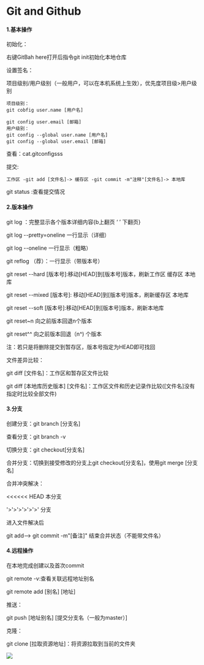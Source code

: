 # Git and Github

#### 1.基本操作

初始化：

右键GitBah here打开后指令git init初始化本地仓库

设置签名：

项目级别/用户级别（一般用户，可以在本机系统上生效），优先度项目级>用户级别

```
项目级别：
git cobfig user.name [用户名]

git config user.email [邮箱]
用户级别：
git config --global user.name [用户名]
git config --global user.email [邮箱]
```

查看：cat.gitconfigsss

提交:

```
工作区 -git add [文件名]-> 缓存区 -git commit -m"注释"[文件名]-> 本地库
```

git status :查看提交情况

#### 2.版本操作

git log ：完整显示各个版本详细内容{b上翻页 ‘ ’ 下翻页}

git log --pretty=oneline 一行显示（详细）

git log --oneline 一行显示（粗略）

git reflog （荐）：一行显示（带版本号）



git reset --hard [版本号]:移动[HEAD]到[版本号]版本，刷新工作区 缓存区 本地库

git reset --mixed [版本号]: 移动[HEAD]到[版本号]版本，刷新缓存区 本地库

git reset --soft [版本号]:移动[HEAD]到[版本号]版本，刷新本地库

git reset~n 向之前版本回退n个版本

git reset^^ 向之前版本回退（n^) 个版本



注：若只是将删除提交到暂存区，版本号指定为HEAD即可找回

文件差异比较：

git diff [文件名]：工作区和暂存区文件比较

git diff [本地库历史版本] [文件名]：工作区文件和历史记录作比较([文件名]没有指定时比较全部文件)

#### 3.分支

创建分支：git branch [分支名]

查看分支：git branch -v

切换分支：git checkout[分支名]

合并分支：切换到接受修改的分支上git checkout[分支名]，使用git merge [分支名]

合并冲突解决：

<<<<<< HEAD 本分支

'>'>'>'>'>'>' 分支

进入文件解决后

git add--> git commit -m"[备注]" 结束合并状态（不能带文件名）

#### 4.远程操作

在本地完成创建以及首次commit

git remote -v:查看关联远程地址别名

git remote add [别名] [地址]

推送：

git push [地址别名] [提交分支名（一般为master）]

克隆：

git clone [拉取资源地址]：将资源拉取到当前的文件夹

![](..\GitNotes\笔记的图\2021-05-30.png)
